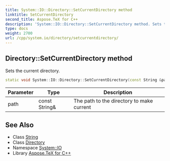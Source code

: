 ```yaml
---
title: System::IO::Directory::SetCurrentDirectory method
linktitle: SetCurrentDirectory
second_title: Aspose.TeX for C++
description: 'System::IO::Directory::SetCurrentDirectory method. Sets the current directory in C++.'
type: docs
weight: 2700
url: /cpp/system.io/directory/setcurrentdirectory/
---
```

## Directory::SetCurrentDirectory method


Sets the current directory.

```cpp
static void System::IO::Directory::SetCurrentDirectory(const String &path)
```


| Parameter | Type | Description |
| --- | --- | --- |
| path | const String\& | The path to the directory to make current |

## See Also

* Class [String](../../../system/string/)
* Class [Directory](../)
* Namespace [System::IO](../../)
* Library [Aspose.TeX for C++](../../../)
